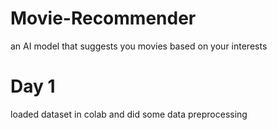 # Movie-Recommender
an AI model that suggests you movies based on your interests

# Day 1 
loaded dataset in colab and did some data preprocessing
